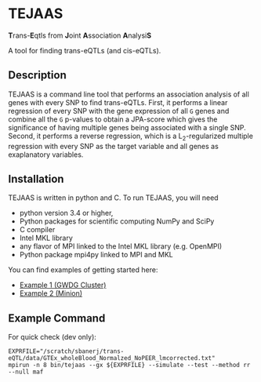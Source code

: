 # TEJAAS

**T**rans-**E**qtls from **J**oint **A**ssociation **A**nalysi**S**

A tool for finding trans-eQTLs (and cis-eQTLs).

## Description

TEJAAS is a command line tool that performs an association analysis of all genes with every SNP to find trans-eQTLs.
First, it performs a linear regression of every SNP with the gene expression of all `G` genes 
and combine all the `G` p-values to obtain a JPA-score which gives the significance of having multiple genes being associated with a single SNP.
Second, it performs a reverse regression, which is a L<sub>2</sub>-regularized multiple regression with every SNP as the target variable 
and all genes as exaplanatory variables.

## Installation

TEJAAS is written in python and C. To run TEJAAS, you will need
- python version 3.4 or higher,
- Python packages for scientific computing NumPy and SciPy
- C compiler
- Intel MKL library
- any flavor of MPI linked to the Intel MKL library (e.g. OpenMPI)
- Python package mpi4py linked to MPI and MKL

You can find examples of getting started here:
- [Example 1 (GWDG Cluster)](https://github.com/soedinglab/tejaas/wiki/GWDG-Cluster)
- [Example 2 (Minion)](https://github.com/soedinglab/tejaas/wiki/Minion2)

## Example Command

For quick check (dev only):
```
EXPRFILE="/scratch/sbanerj/trans-eQTL/data/GTEx_wholeBlood_Normalzed_NoPEER_lmcorrected.txt"
mpirun -n 8 bin/tejaas --gx ${EXPRFILE} --simulate --test --method rr --null maf
```
